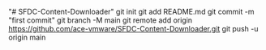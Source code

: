 "# SFDC-Content-Downloader"  git init git add README.md git commit -m "first commit" git branch -M main git remote add origin https://github.com/ace-vmware/SFDC-Content-Downloader.git git push -u origin main
